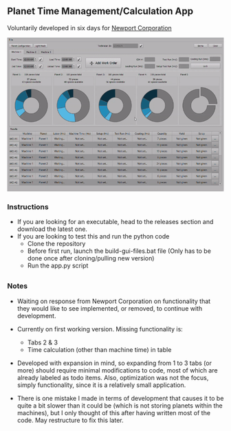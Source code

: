 ## Planet Time Management/Calculation App
Voluntarily developed in six days for [Newport Corporation](https://www.newport.com/)

![A quick look at the GUI](https://github.com/Frenchman98/PlanetTimeMgmtApp/blob/master/demo.gif)

### Instructions
- If you are looking for an executable, head to the releases section and download the latest one.
- If you are looking to test this and run the python code
    - Clone the repository
    - Before first run, launch the build-gui-files.bat file (Only has to be done once after cloning/pulling new version)
    - Run the app.py script
##
### Notes
- Waiting on response from Newport Corporation on functionality that they would like to see implemented, or removed, to continue with development.

- Currently on first working version. Missing functionality is:
   - Tabs 2 & 3
   - Time calculation (other than machine time) in table
   
- Developed with expansion in mind, so expanding from 1 to 3 tabs (or more) should require minimal modifications to code, most of which are already labeled as todo items. Also, optimization was not the focus, simply functionality, since it is a relatively small application. 

- There is one mistake I made in terms of development that causes it to be quite a bit slower than it could be (which is not storing planets within the machines), but I only thought of this after having written most of the code. May restructure to fix this later.

